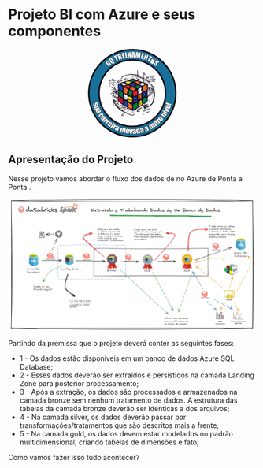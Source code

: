 # Projeto BI com Azure e seus componentes

<center><img src="./imagens/11_logo.jpg" width="180" height="180"></center>

## Apresentação do Projeto

Nesse projeto vamos abordar o fluxo dos dados de no Azure de Ponta a Ponta..

![minipic](./imagens/00_projeto.png)

Partindo da premissa que o projeto deverá conter as seguintes fases:

* 1 - Os dados estão disponíveis em um banco de dados Azure SQL Database;
* 2 - Esses dados deverão ser extraídos e persistidos na camada Landing Zone para posterior processamento;
* 3 - Após a extração, os dados são processados e armazenados na camada bronze sem nenhum tratamento de dados. A estrutura das tabelas da camada bronze deverão ser identicas a dos arquivos;
* 4 - Na camada silver, os dados deverão passar por transformações/tratamentos que são descritos mais a frente;
* 5 - Na camada gold, os dados devem estar modelados no padrão multidimensional, criando tabelas de dimensões e fato;

Como vamos fazer isso tudo acontecer?